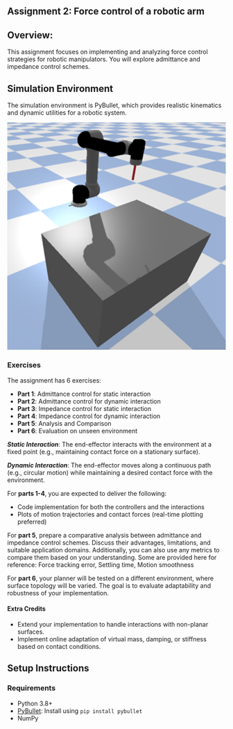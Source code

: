 ## Assignment 2: Force control of a robotic arm

## Overview:  
This assignment focuses on implementing and analyzing force control strategies for robotic manipulators. You will explore admittance and impedance control schemes.

## Simulation Environment  

The simulation environment is PyBullet, which provides realistic kinematics and dynamic utilities for a robotic system. 
<p align="center">
  <img src="env.png" alt="Simulation Environment" width="600"/>
</p>

### Exercises  
The assignment has 6 exercises:

* **Part 1**: Admittance control for static interaction
* **Part 2**: Admittance control for dynamic interaction
* **Part 3**: Impedance control for static interaction
* **Part 4**: Impedance control for dynamic interaction
* **Part 5**: Analysis and Comparison
* **Part 6**: Evaluation on unseen environment
	
***Static Interaction***: The end-effector interacts with the environment at a fixed point (e.g., maintaining contact force on a stationary surface). 

***Dynamic Interaction***: The end-effector moves along a continuous path (e.g., circular motion) while maintaining a desired contact force with the environment. 	

For **parts 1-4**, you are expected to deliver the following:
* Code implementation for both the controllers and the interactions
* Plots of motion trajectories and contact forces (real-time plotting preferred)

For **part 5**, prepare a comparative analysis between admittance and impedance control schemes. Discuss their advantages, limitations, and suitable application domains. Additionally, you can also use any metrics to compare them based on your understanding. Some are provided here for reference: Force tracking error, Settling time, Motion smoothness

For **part 6**, your planner will be tested on a different environment, where surface topology  will be varied. The goal is to evaluate adaptability and robustness of your implementation.

#### Extra Credits
* Extend your implementation to handle interactions with non-planar surfaces.
* Implement online adaptation of virtual mass, damping, or stiffness based on contact conditions.
 
## Setup Instructions  

### Requirements  
- Python 3.8+  
- [PyBullet](https://pybullet.org): Install using `pip install pybullet`
- NumPy 
